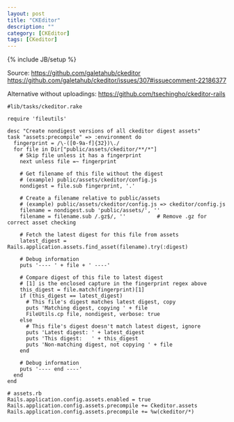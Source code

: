 ```yaml
---
layout: post
title: "CKEditor"
description: ""
category: [CKEditor] 
tags: [CKeditor]
---
```

{% include JB/setup %}


Source: 
<https://github.com/galetahub/ckeditor>
<https://github.com/galetahub/ckeditor/issues/307#issuecomment-22186377>

Alternative without uploadings: <https://github.com/tsechingho/ckeditor-rails>

    #lib/tasks/ckeditor.rake

    require 'fileutils'

    desc "Create nondigest versions of all ckeditor digest assets"
    task "assets:precompile" => :environment do
      fingerprint = /\-([0-9a-f]{32})\./
      for file in Dir["public/assets/ckeditor/**/*"]
        # Skip file unless it has a fingerprint
        next unless file =~ fingerprint

        # Get filename of this file without the digest
        # (example) public/assets/ckeditor/config.js
        nondigest = file.sub fingerprint, '.'

        # Create a filename relative to public/assets
        # (example) public/assets/ckeditor/config.js => ckeditor/config.js
        filename = nondigest.sub 'public/assets/', ''
        filename = filename.sub /.gz$/, ''          # Remove .gz for correct asset checking

        # Fetch the latest digest for this file from assets
        latest_digest = Rails.application.assets.find_asset(filename).try(:digest)

        # Debug information
        puts '---- ' + file + ' ----'

        # Compare digest of this file to latest digest
        # [1] is the enclosed capture in the fingerprint regex above
        this_digest = file.match(fingerprint)[1]
        if (this_digest == latest_digest)
          # This file's digest matches latest digest, copy
          puts 'Matching digest, copying ' + file
          FileUtils.cp file, nondigest, verbose: true
        else
          # This file's digest doesn't match latest digest, ignore
          puts 'Latest digest: ' + latest_digest
          puts 'This digest:   ' + this_digest
          puts 'Non-matching digest, not copying ' + file
        end

        # Debug information
        puts '---- end ----'
      end
    end

    # assets.rb
    Rails.application.config.assets.enabled = true
    Rails.application.config.assets.precompile += Ckeditor.assets
    Rails.application.config.assets.precompile += %w(ckeditor/*)


